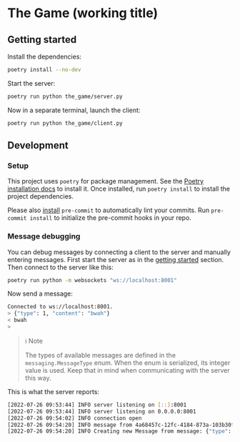 # The Game (working title)

## Getting started

Install the dependencies:

```sh
poetry install --no-dev
```

Start the server:

```sh
poetry run python the_game/server.py
```

Now in a separate terminal, launch the client:

```sh
poetry run python the_game/client.py
```

## Development

### Setup

This project uses `poetry` for package management. See the [Poetry installation docs](https://python-poetry.org/docs/#installation) to install it. Once installed, run `poetry install` to install the project dependencies.

Please also [install](https://pre-commit.com/#install) `pre-commit` to automatically lint your commits. Run `pre-commit install` to initialize the pre-commit hooks in your repo.

### Message debugging

You can debug messages by connecting a client to the server and manually entering messages. First start the server as in the [getting started](#getting-started) section. Then connect to the server like this:

```sh
poetry run python -m websockets "ws://localhost:8001"
```

Now send a message:

```sh
Connected to ws://localhost:8001.
> {"type": 1, "content": "bwah"}
< bwah
>

```

> :information_source: Note
>
> The types of available messages are defined in the `messaging.MessageType` enum. When the enum is serialized, its integer value is used. Keep that in mind when communicating with the server this way.

This is what the server reports:

```sh
[2022-07-26 09:53:44] INFO server listening on [::]:8001
[2022-07-26 09:53:44] INFO server listening on 0.0.0.0:8001
[2022-07-26 09:54:02] INFO connection open
[2022-07-26 09:54:20] INFO message from 4a68457c-12fc-4184-873a-103b30f3784e: {"type": 1, "content": "bwah"}
[2022-07-26 09:54:20] INFO Creating new Message from message: {"type": 1, "content": "bwah"}
```
